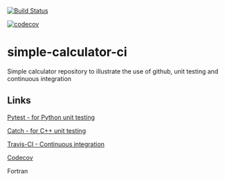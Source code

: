 [![Build Status](https://travis-ci.org/semodi/simple-calculator-ci.svg?branch=master)](https://travis-ci.org/semodi/simple-calculator-ci)

[![codecov](https://codecov.io/gh/semodi/simple-calculator-ci/branch/master/graph/badge.svg)](https://codecov.io/gh/semodi/simple-calculator-ci)

# simple-calculator-ci
Simple calculator repository to illustrate the use of github, unit testing and continuous integration  


## Links

[Pytest - for Python unit testing](https://docs.pytest.org/en/latest/)

[Catch - for C++ unit testing](https://github.com/philsquared/Catch)

[Travis-CI - Continuous integration](https://travis-ci.org)

[Codecov](https://codecov.io)

Fortran
